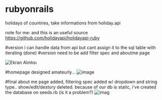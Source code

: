 # rubyonrails
holidays of countries, take informations from holiday.api


note for me:
and this is an useful source
https://github.com/holidayapi/holidayapi-ruby


#version
i can handle data from api but cant assign it to the sql table with iterating (done)
#version
need to be add filter spec and aboutme page

![Ekran Alıntısı](https://user-images.githubusercontent.com/78663077/134201647-b3be338d-2bf1-4029-a05d-0e2490036953.PNG)


#homepage designed amateurly...
![image](https://user-images.githubusercontent.com/78663077/134220368-7bcb94f2-a168-4a51-ad9e-f8b6e2f5091f.png)


#final
about me page added, filtering spec added w/ dropdown and string type..
show/edit/destory deleted.
because of our db is static, i've created the database on seeds.rb (is it a problem?)
![imag](https://user-images.githubusercontent.com/78663077/134404063-c4a14f6c-c658-4501-9e98-a8b1ed134ca3.png)
